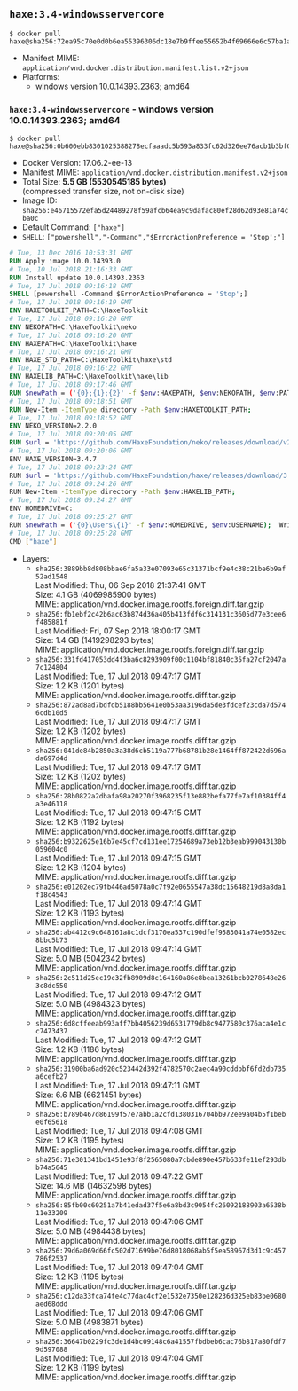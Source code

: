## `haxe:3.4-windowsservercore`

```console
$ docker pull haxe@sha256:72ea95c70e0d0b6ea55396306dc18e7b9ffee55652b4f69666e6c57ba1afa0fd
```

-	Manifest MIME: `application/vnd.docker.distribution.manifest.list.v2+json`
-	Platforms:
	-	windows version 10.0.14393.2363; amd64

### `haxe:3.4-windowsservercore` - windows version 10.0.14393.2363; amd64

```console
$ docker pull haxe@sha256:0b600ebb8301025388278ecfaaadc5b593a833fc62d326ee76acb1b3bf0af5f8
```

-	Docker Version: 17.06.2-ee-13
-	Manifest MIME: `application/vnd.docker.distribution.manifest.v2+json`
-	Total Size: **5.5 GB (5530545185 bytes)**  
	(compressed transfer size, not on-disk size)
-	Image ID: `sha256:e46715572efa5d24489278f59afcb64ea9c9dafac80ef28d62d93e81a74cba0c`
-	Default Command: `["haxe"]`
-	`SHELL`: `["powershell","-Command","$ErrorActionPreference = 'Stop';"]`

```dockerfile
# Tue, 13 Dec 2016 10:53:31 GMT
RUN Apply image 10.0.14393.0
# Tue, 10 Jul 2018 21:16:33 GMT
RUN Install update 10.0.14393.2363
# Tue, 17 Jul 2018 09:16:18 GMT
SHELL [powershell -Command $ErrorActionPreference = 'Stop';]
# Tue, 17 Jul 2018 09:16:19 GMT
ENV HAXETOOLKIT_PATH=C:\HaxeToolkit
# Tue, 17 Jul 2018 09:16:20 GMT
ENV NEKOPATH=C:\HaxeToolkit\neko
# Tue, 17 Jul 2018 09:16:20 GMT
ENV HAXEPATH=C:\HaxeToolkit\haxe
# Tue, 17 Jul 2018 09:16:21 GMT
ENV HAXE_STD_PATH=C:\HaxeToolkit\haxe\std
# Tue, 17 Jul 2018 09:16:22 GMT
ENV HAXELIB_PATH=C:\HaxeToolkit\haxe\lib
# Tue, 17 Jul 2018 09:17:46 GMT
RUN $newPath = ('{0};{1};{2}' -f $env:HAXEPATH, $env:NEKOPATH, $env:PATH); 	Write-Host ('Updating PATH: {0}' -f $newPath); 	[Environment]::SetEnvironmentVariable('PATH', $newPath, [EnvironmentVariableTarget]::Machine);
# Tue, 17 Jul 2018 09:18:51 GMT
RUN New-Item -ItemType directory -Path $env:HAXETOOLKIT_PATH;
# Tue, 17 Jul 2018 09:18:52 GMT
ENV NEKO_VERSION=2.2.0
# Tue, 17 Jul 2018 09:20:05 GMT
RUN $url = 'https://github.com/HaxeFoundation/neko/releases/download/v2-2-0/neko-2.2.0-win.zip'; 	Write-Host ('Downloading {0} ...' -f $url); 	[Net.ServicePointManager]::SecurityProtocol = [Net.SecurityProtocolType]::Tls12; 	Invoke-WebRequest -Uri $url -OutFile 'neko.zip'; 		Write-Host 'Verifying sha256 (93d7ca96698a6825f38ca8eea49e2e6b691c0849270174f6c1bd531290db8d69) ...'; 	if ((Get-FileHash neko.zip -Algorithm sha256).Hash -ne '93d7ca96698a6825f38ca8eea49e2e6b691c0849270174f6c1bd531290db8d69') { 		Write-Host 'FAILED!'; 		exit 1; 	}; 		Write-Host 'Expanding ...'; 	New-Item -ItemType directory -Path tmp; 	Expand-Archive -Path neko.zip -DestinationPath tmp; 	if (Test-Path tmp\neko.exe) { Move-Item tmp $env:NEKOPATH } 	else { Move-Item (Resolve-Path tmp\neko* | Select -ExpandProperty Path) $env:NEKOPATH }; 		Write-Host 'Removing ...'; 	Remove-Item -Path neko.zip, tmp -Force -Recurse -ErrorAction Ignore; 		Write-Host 'Verifying install ...'; 	Write-Host '  neko -version'; neko -version; 		Write-Host 'Complete.';
# Tue, 17 Jul 2018 09:20:06 GMT
ENV HAXE_VERSION=3.4.7
# Tue, 17 Jul 2018 09:23:24 GMT
RUN $url = 'https://github.com/HaxeFoundation/haxe/releases/download/3.4.7/haxe-3.4.7-win64.zip'; 	Write-Host ('Downloading {0} ...' -f $url); 	[Net.ServicePointManager]::SecurityProtocol = [Net.SecurityProtocolType]::Tls12; 	Invoke-WebRequest -Uri $url -OutFile haxe.zip; 		Write-Host 'Verifying sha256 (609acdcb58a2253e357487d495ffe19e9034165f3102f8716ca968afbee8f1b2) ...'; 	if ((Get-FileHash haxe.zip -Algorithm sha256).Hash -ne '609acdcb58a2253e357487d495ffe19e9034165f3102f8716ca968afbee8f1b2') { 		Write-Host 'FAILED!'; 		exit 1; 	}; 		Write-Host 'Expanding ...'; 	New-Item -ItemType directory -Path tmp; 	Expand-Archive -Path haxe.zip -DestinationPath tmp; 	if (Test-Path tmp\haxe.exe) { Move-Item tmp $env:HAXEPATH } 	else { Move-Item (Resolve-Path tmp\haxe* | Select -ExpandProperty Path) $env:HAXEPATH }; 		Write-Host 'Removing ...'; 	Remove-Item -Path haxe.zip, tmp -Force -Recurse -ErrorAction Ignore; 		Write-Host 'Verifying install ...'; 	Write-Host '  haxe -version'; haxe -version; 		Write-Host 'Complete.';
# Tue, 17 Jul 2018 09:24:26 GMT
RUN New-Item -ItemType directory -Path $env:HAXELIB_PATH;
# Tue, 17 Jul 2018 09:24:27 GMT
ENV HOMEDRIVE=C:
# Tue, 17 Jul 2018 09:25:27 GMT
RUN $newPath = ('{0}\Users\{1}' -f $env:HOMEDRIVE, $env:USERNAME); 	Write-Host ('Updating HOMEPATH: {0}' -f $newPath); 	[Environment]::SetEnvironmentVariable('HOMEPATH', $newPath, [EnvironmentVariableTarget]::Machine);
# Tue, 17 Jul 2018 09:25:28 GMT
CMD ["haxe"]
```

-	Layers:
	-	`sha256:3889bb8d808bbae6fa5a33e07093e65c31371bcf9e4c38c21be6b9af52ad1548`  
		Last Modified: Thu, 06 Sep 2018 21:37:41 GMT  
		Size: 4.1 GB (4069985900 bytes)  
		MIME: application/vnd.docker.image.rootfs.foreign.diff.tar.gzip
	-	`sha256:fb1ebf2c42b6ac63b874d36a405b413fdf6c314131c3605d77e3cee6f485881f`  
		Last Modified: Fri, 07 Sep 2018 18:00:17 GMT  
		Size: 1.4 GB (1419298293 bytes)  
		MIME: application/vnd.docker.image.rootfs.foreign.diff.tar.gzip
	-	`sha256:331fd417053dd4f3ba6c8293909f00c1104bf81840c35fa27cf2047a7c124804`  
		Last Modified: Tue, 17 Jul 2018 09:47:17 GMT  
		Size: 1.2 KB (1201 bytes)  
		MIME: application/vnd.docker.image.rootfs.diff.tar.gzip
	-	`sha256:872ad8ad7bdfdb5188bb5641e0b53aa3196da5de3fdcef23cda7d5746cdb10d5`  
		Last Modified: Tue, 17 Jul 2018 09:47:17 GMT  
		Size: 1.2 KB (1202 bytes)  
		MIME: application/vnd.docker.image.rootfs.diff.tar.gzip
	-	`sha256:041de84b2850a3a38d6cb5119a777b68781b28e1464ff872422d696ada697d4d`  
		Last Modified: Tue, 17 Jul 2018 09:47:17 GMT  
		Size: 1.2 KB (1202 bytes)  
		MIME: application/vnd.docker.image.rootfs.diff.tar.gzip
	-	`sha256:28b0822a2dbafa98a20270f3968235f13e882befa77fe7af10384ff4a3e46118`  
		Last Modified: Tue, 17 Jul 2018 09:47:15 GMT  
		Size: 1.2 KB (1192 bytes)  
		MIME: application/vnd.docker.image.rootfs.diff.tar.gzip
	-	`sha256:b9322625e16b7e45cf7cd131ee17254689a73eb12b3eab999043130b059604c0`  
		Last Modified: Tue, 17 Jul 2018 09:47:15 GMT  
		Size: 1.2 KB (1204 bytes)  
		MIME: application/vnd.docker.image.rootfs.diff.tar.gzip
	-	`sha256:e01202ec79fb446ad5078a0c7f92e0655547a38dc15648219d8a8da1f18c4543`  
		Last Modified: Tue, 17 Jul 2018 09:47:14 GMT  
		Size: 1.2 KB (1193 bytes)  
		MIME: application/vnd.docker.image.rootfs.diff.tar.gzip
	-	`sha256:ab4412c9c648161a8c1dcf3170ea537c190dfef9583041a74e0582ec8bbc5b73`  
		Last Modified: Tue, 17 Jul 2018 09:47:14 GMT  
		Size: 5.0 MB (5042342 bytes)  
		MIME: application/vnd.docker.image.rootfs.diff.tar.gzip
	-	`sha256:2c511d25ec19c32fb8909d8c164160a86e8bea13261bcb0278648e263c8dc550`  
		Last Modified: Tue, 17 Jul 2018 09:47:12 GMT  
		Size: 5.0 MB (4984323 bytes)  
		MIME: application/vnd.docker.image.rootfs.diff.tar.gzip
	-	`sha256:6d8cffeeab993aff7bb4056239d6531779db8c9477580c376aca4e1cc7473437`  
		Last Modified: Tue, 17 Jul 2018 09:47:12 GMT  
		Size: 1.2 KB (1186 bytes)  
		MIME: application/vnd.docker.image.rootfs.diff.tar.gzip
	-	`sha256:31900ba6ad920c523442d392f4782570c2aec4a90cddbbf6fd2db735a6cefb27`  
		Last Modified: Tue, 17 Jul 2018 09:47:11 GMT  
		Size: 6.6 MB (6621451 bytes)  
		MIME: application/vnd.docker.image.rootfs.diff.tar.gzip
	-	`sha256:b789b467d86199f57e7abb1a2cfd1380316704bb972ee9a04b5f1bebe0f65618`  
		Last Modified: Tue, 17 Jul 2018 09:47:08 GMT  
		Size: 1.2 KB (1195 bytes)  
		MIME: application/vnd.docker.image.rootfs.diff.tar.gzip
	-	`sha256:71e301341bd1451e93f8f2565080a7cbde890e457b633fe11ef293dbb74a5645`  
		Last Modified: Tue, 17 Jul 2018 09:47:22 GMT  
		Size: 14.6 MB (14632598 bytes)  
		MIME: application/vnd.docker.image.rootfs.diff.tar.gzip
	-	`sha256:85fb00c60251a7b41edad37f5e6a8bd3c9054fc26092188903a6538b11e33209`  
		Last Modified: Tue, 17 Jul 2018 09:47:06 GMT  
		Size: 5.0 MB (4984438 bytes)  
		MIME: application/vnd.docker.image.rootfs.diff.tar.gzip
	-	`sha256:79d6a069d66fc502d71699be76d8018068ab5f5ea58967d3d1c9c457786f2537`  
		Last Modified: Tue, 17 Jul 2018 09:47:04 GMT  
		Size: 1.2 KB (1195 bytes)  
		MIME: application/vnd.docker.image.rootfs.diff.tar.gzip
	-	`sha256:c12da33fca74fe4c77dac4cf2e1532e7350e128236d325eb83be0680aed68ddd`  
		Last Modified: Tue, 17 Jul 2018 09:47:06 GMT  
		Size: 5.0 MB (4983871 bytes)  
		MIME: application/vnd.docker.image.rootfs.diff.tar.gzip
	-	`sha256:36647b0229fc3de1d4bc09148c6a41557fbdbeb6cac76b817a80fdf79d597088`  
		Last Modified: Tue, 17 Jul 2018 09:47:04 GMT  
		Size: 1.2 KB (1199 bytes)  
		MIME: application/vnd.docker.image.rootfs.diff.tar.gzip

